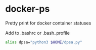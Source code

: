# docker-ps
Pretty print for docker container statuses

Add to .bashrc or .bash_profile
```bash
alias dpsa="python3 $HOME/dpsa.py"
```